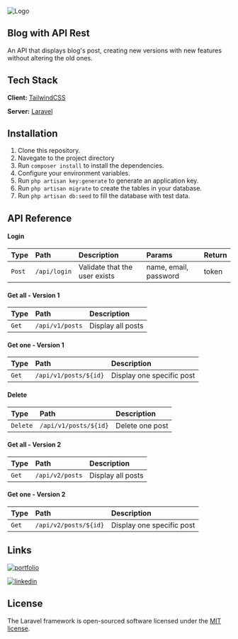 
![Logo](https://raw.githubusercontent.com/laravel/art/master/logo-lockup/5%20SVG/2%20CMYK/1%20Full%20Color/laravel-logolockup-cmyk-red.svg)


## Blog with API Rest

An API that displays blog's post, creating new versions with new features without altering the old ones.

## Tech Stack

**Client:** [TailwindCSS](https://tailwindcss.com)

**Server:** [Laravel](https://laravel.com/)


## Installation

1. Clone this repository.
2. Navegate to the project directory
3. Run `composer install` to install the dependencies.
4. Configure your environment variables.
5. Run `php artisan key:generate` to generate an application key.
6. Run `php artisan migrate` to create the tables in your database.
7. Run `php artisan db:seed` to fill the database with test data.


    
## API Reference

#### Login

| Type | Path     | Description                | Params| Return
| :-------- | :------- | :------------------------- | :---- |:--|
| `Post` | `/api/login` |Validate that the user exists | name, email, password|token


#### Get all - Version 1

| Type | Path     | Description                
| :-------- | :------- | :-------------------------
| `Get` | `/api/v1/posts` | Display all posts 

#### Get one - Version 1

| Type | Path | Description 
| :- | :- | :-|
| `Get` | `/api/v1/posts/${id}` | Display one specific post 

#### Delete 

| Type | Path | Description 
| :- | :- | :-|
| `Delete` | `/api/v1/posts/${id}` | Delete one post


#### Get all - Version 2

| Type | Path     | Description                
| :-------- | :------- | :-------------------------
| `Get` | `/api/v2/posts` | Display all posts 

#### Get one - Version 2

| Type | Path | Description |
| :- | :- | :-|
| `Get` | `/api/v2/posts/${id}` | Display one specific post| 

## Links

[![portfolio](https://img.shields.io/badge/my_portfolio-000?style=for-the-badge&logo=ko-fi&logoColor=white)](https://angelprz008a.github.io/Portafolio/)

[![linkedin](https://img.shields.io/badge/linkedin-0A66C2?style=for-the-badge&logo=linkedin&logoColor=white)](https://www.linkedin.com/in/angel-programmer-junior/)

## License

The Laravel framework is open-sourced software licensed under the [MIT license](https://opensource.org/licenses/MIT).

